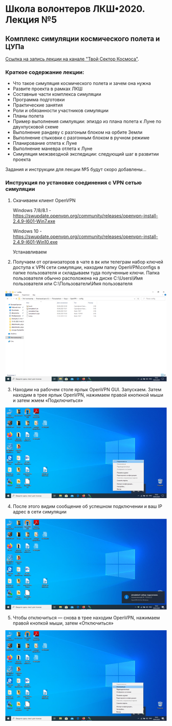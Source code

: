 # Школа волонтеров ЛКШ•2020. Лекция №5
## Комплекс симуляции космического полета и ЦУПа

[Ссылка на запись лекции на канале "Твой Сектор Космоса"](https://www.youtube.com/watch?v=nY0CxvpvklQ).

### Краткое содержание лекции:
* Что такое симуляция космического полета и зачем она нужна
* Развите проекта в рамках ЛКШ
* Составные части комплекса симуляции
* Программа подготовки
* Практические занятия
* Роли и обязанности участников симуляции
* Планы полета
* Пример выполнения симлуяции: эпиздо из плана полета к Луне по двухпусковой схеме
* Выполнение рандеву с разгоным блоком на орбите Земли
* Выполнение стыковки с разгонным блоком в ручном режиме
* Планирование отлета к Луне
* Выполнение маневра отлета к Луне
* Симуляция межзвездной экспедиции: следующий шаг в развитии проекта


Задания и инструкции для лекции №5 будут скоро добавлены...

### Инструкция по установке соединения с VPN сетью симуляции

1. Скачиваем клиент OpenVPN
   
   Windows 7/8/8.1 - https://swupdate.openvpn.org/community/releases/openvpn-install-2.4.9-I601-Win7.exe
   
   Windows 10 - https://swupdate.openvpn.org/community/releases/openvpn-install-2.4.9-I601-Win10.exe
   
   Устанавливаем
   
2. Получаем от организаторов в чате в вк или телеграм набор ключей доступа к VPN сети симуляции, 
находим папку OpenVPN\configs в папке пользователя и складываем туда полученные ключи. 
Папка пользователя обычно расположена на диске C:\Users\Имя пользователя 
или C:\Пользователи\Имя пользователя

![alt text](https://github.com/1greywind/space-school-volunteer/raw/dev/%D0%9B%D0%B5%D0%BA%D1%86%D0%B8%D1%8F%20%E2%84%965/1.png "123")

3. Находим на рабочем столе ярлык OpenVPN GUI. Запускаем. 
Затем находим в трее ярлык OpenVPN, 
нажимаем правой кнопкной мыши и затем жмем «Подключиться»

![alt text](https://github.com/1greywind/space-school-volunteer/raw/dev/%D0%9B%D0%B5%D0%BA%D1%86%D0%B8%D1%8F%20%E2%84%965/2.png "")

4. После этого видим сообщение об успешном подключении и ваш IP адрес в сети симуляции

![alt text](https://github.com/1greywind/space-school-volunteer/raw/dev/%D0%9B%D0%B5%D0%BA%D1%86%D0%B8%D1%8F%20%E2%84%965/3.png "")

5. Чтобы отключиться — снова в трее находим OpenVPN, нажимаем правой кнопкой мыши, затем «Отключиться»

![alt text](https://github.com/1greywind/space-school-volunteer/raw/dev/%D0%9B%D0%B5%D0%BA%D1%86%D0%B8%D1%8F%20%E2%84%965/4.png "")
